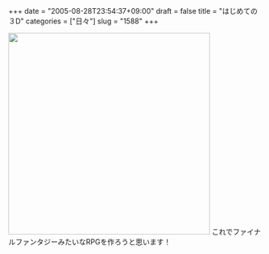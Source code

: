 +++
date = "2005-08-28T23:54:37+09:00"
draft = false
title = "はじめての３D"
categories = ["日々"]
slug = "1588"
+++

<img src="http://ieiriblog.img.jugem.jp/20050828_53479.jpg" alt="" width="400"  class="pict" />
これでファイナルファンタジーみたいなRPGを作ろうと思います！
